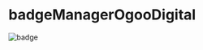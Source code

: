 # badgeManagerOgooDigital
![badge](https://user-images.githubusercontent.com/59265591/131731472-23a0003a-3503-46f7-81a4-c298b88e89bc.png)

